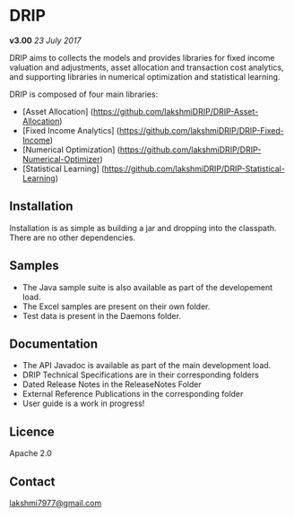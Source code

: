 # DRIP

**v3.00**  *23 July 2017*

DRIP aims to collects the models and provides libraries for fixed income valuation and adjustments, asset allocation and transaction cost analytics, and supporting libraries in numerical optimization and statistical learning.

DRIP is composed of four main libraries:

 * [Asset Allocation] (https://github.com/lakshmiDRIP/DRIP-Asset-Allocation)
 * [Fixed Income Analytics] (https://github.com/lakshmiDRIP/DRIP-Fixed-Income)
 * [Numerical Optimization] (https://github.com/lakshmiDRIP/DRIP-Numerical-Optimizer)
 * [Statistical Learning] (https://github.com/lakshmiDRIP/DRIP-Statistical-Learning)


## Installation

 Installation is as simple as building a jar and dropping into the classpath. There are no other dependencies.


## Samples

 * The Java sample suite is also available as part of the developement load.
 * The Excel samples are present on their own folder.
 * Test data is present in the Daemons folder.


## Documentation

 * The API Javadoc is available as part of the main development load.
 * DRIP Technical Specifications are in their corresponding folders
 * Dated Release Notes in the ReleaseNotes Folder
 * External Reference Publications in the corresponding folder
 * User guide is a work in progress!


## Licence

Apache 2.0


## Contact

lakshmi7977@gmail.com
